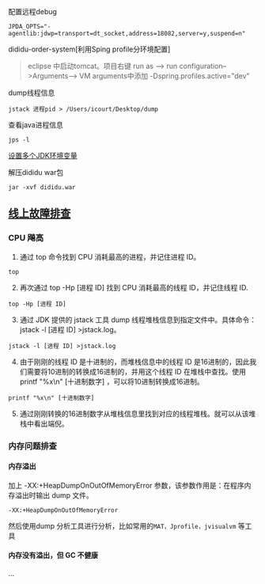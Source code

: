 配置远程debug
```properties
JPDA_OPTS="-agentlib:jdwp=transport=dt_socket,address=18082,server=y,suspend=n"
```
dididu-order-system[利用Sping profile分环境配置]
> eclipse 中启动tomcat。项目右键 run as –> run configuration–>Arguments–> VM arguments中添加
-Dspring.profiles.active="dev"

dump线程信息
```shell script
jstack 进程pid > /Users/icourt/Desktop/dump
```

查看java进程信息
```shell script
jps -l
```
[设置多个JDK环境变量](https://www.cnblogs.com/lukefan/archive/2019/02/19/10400427.html)

解压dididu war包
```shell script
jar -xvf dididu.war
```

## [线上故障排查](https://mp.weixin.qq.com/s/9fqrFiUJi0zzgJk0ziVIMA)  
### CPU 飚高  
1. 通过 top 命令找到 CPU 消耗最高的进程，并记住进程 ID。 
```shell script
top
``` 
2. 再次通过 top -Hp [进程 ID] 找到 CPU 消耗最高的线程 ID，并记住线程 ID.  
```shell script
top -Hp [进程 ID]
``` 
3. 通过 JDK 提供的 jstack 工具 dump 线程堆栈信息到指定文件中。具体命令：jstack -l [进程 ID] >jstack.log。  
```shell script
jstack -l [进程 ID] >jstack.log
``` 
4. 由于刚刚的线程 ID 是十进制的，而堆栈信息中的线程 ID 是16进制的，因此我们需要将10进制的转换成16进制的，并用这个线程 ID 在堆栈中查找。使用 printf "%x\n" [十进制数字] ，可以将10进制转换成16进制。  
```shell script
printf "%x\n" [十进制数字]
```
5. 通过刚刚转换的16进制数字从堆栈信息里找到对应的线程堆栈。就可以从该堆栈中看出端倪。 

### 内存问题排查 
####  内存溢出
加上 -XX:+HeapDumpOnOutOfMemoryError 参数，该参数作用是：在程序内存溢出时输出 dump 文件。
```shell script
-XX:+HeapDumpOnOutOfMemoryError  
```
然后使用dump 分析工具进行分析，比如常用的`MAT，Jprofile，jvisualvm` 等工具
####  内存没有溢出，但 GC 不健康
...